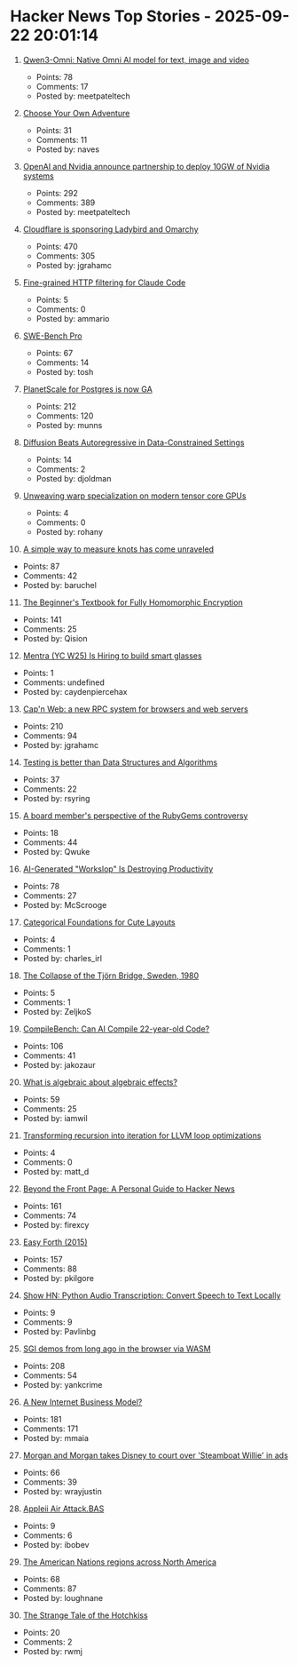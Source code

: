 # Hacker News Top Stories - 2025-09-22 20:01:14

1. [Qwen3-Omni: Native Omni AI model for text, image and video](https://github.com/QwenLM/Qwen3-Omni)
   - Points: 78
   - Comments: 17
   - Posted by: meetpateltech

2. [Choose Your Own Adventure](https://www.filfre.net/2025/09/choose-your-own-adventure/)
   - Points: 31
   - Comments: 11
   - Posted by: naves

3. [OpenAI and Nvidia announce partnership to deploy 10GW of Nvidia systems](https://openai.com/index/openai-nvidia-systems-partnership/)
   - Points: 292
   - Comments: 389
   - Posted by: meetpateltech

4. [Cloudflare is sponsoring Ladybird and Omarchy](https://blog.cloudflare.com/supporting-the-future-of-the-open-web/)
   - Points: 470
   - Comments: 305
   - Posted by: jgrahamc

5. [Fine-grained HTTP filtering for Claude Code](https://ammar.io/blog/httpjail)
   - Points: 5
   - Comments: 0
   - Posted by: ammario

6. [SWE-Bench Pro](https://github.com/scaleapi/SWE-bench_Pro-os)
   - Points: 67
   - Comments: 14
   - Posted by: tosh

7. [PlanetScale for Postgres is now GA](https://planetscale.com/blog/planetscale-for-postgres-is-generally-available)
   - Points: 212
   - Comments: 120
   - Posted by: munns

8. [Diffusion Beats Autoregressive in Data-Constrained Settings](https://blog.ml.cmu.edu/2025/09/22/diffusion-beats-autoregressive-in-data-constrained-settings/)
   - Points: 14
   - Comments: 2
   - Posted by: djoldman

9. [Unweaving warp specialization on modern tensor core GPUs](https://rohany.github.io/blog/warp-specialization/)
   - Points: 4
   - Comments: 0
   - Posted by: rohany

10. [A simple way to measure knots has come unraveled](https://www.quantamagazine.org/a-simple-way-to-measure-knots-has-come-unraveled-20250922/)
   - Points: 87
   - Comments: 42
   - Posted by: baruchel

11. [The Beginner's Textbook for Fully Homomorphic Encryption](https://arxiv.org/abs/2503.05136)
   - Points: 141
   - Comments: 25
   - Posted by: Qision

12. [Mentra (YC W25) Is Hiring to build smart glasses](undefined)
   - Points: 1
   - Comments: undefined
   - Posted by: caydenpiercehax

13. [Cap'n Web: a new RPC system for browsers and web servers](https://blog.cloudflare.com/capnweb-javascript-rpc-library/)
   - Points: 210
   - Comments: 94
   - Posted by: jgrahamc

14. [Testing is better than Data Structures and Algorithms](https://nedbatchelder.com/blog/202509/testing_is_better_than_dsa.html)
   - Points: 37
   - Comments: 22
   - Posted by: rsyring

15. [A board member's perspective of the RubyGems controversy](https://apiguy.substack.com/p/a-board-members-perspective-of-the)
   - Points: 18
   - Comments: 44
   - Posted by: Qwuke

16. [AI-Generated "Workslop" Is Destroying Productivity](https://hbr.org/2025/09/ai-generated-workslop-is-destroying-productivity)
   - Points: 78
   - Comments: 27
   - Posted by: McScrooge

17. [Categorical Foundations for Cute Layouts](https://research.colfax-intl.com/categorical-foundations-for-cute-layouts/)
   - Points: 4
   - Comments: 1
   - Posted by: charles_irl

18. [The Collapse of the Tjörn Bridge, Sweden, 1980](https://www.legalscandal.info/ls_eng/tjorn_bridge_disaster.html)
   - Points: 5
   - Comments: 1
   - Posted by: ZeljkoS

19. [CompileBench: Can AI Compile 22-year-old Code?](https://quesma.com/blog/introducing-compilebench/)
   - Points: 106
   - Comments: 41
   - Posted by: jakozaur

20. [What is algebraic about algebraic effects?](https://interjectedfuture.com/what-is-algebraic-about-algebraic-effects/)
   - Points: 59
   - Comments: 25
   - Posted by: iamwil

21. [Transforming recursion into iteration for LLVM loop optimizations](https://dspace.mit.edu/handle/1721.1/162684)
   - Points: 4
   - Comments: 0
   - Posted by: matt_d

22. [Beyond the Front Page: A Personal Guide to Hacker News](https://hsu.cy/2025/09/how-to-read-hn/)
   - Points: 161
   - Comments: 74
   - Posted by: firexcy

23. [Easy Forth (2015)](https://skilldrick.github.io/easyforth/)
   - Points: 157
   - Comments: 88
   - Posted by: pkilgore

24. [Show HN: Python Audio Transcription: Convert Speech to Text Locally](https://www.pavlinbg.com/posts/python-speech-to-text-guide)
   - Points: 9
   - Comments: 9
   - Posted by: Pavlinbg

25. [SGI demos from long ago in the browser via WASM](https://github.com/sgi-demos)
   - Points: 208
   - Comments: 54
   - Posted by: yankcrime

26. [A New Internet Business Model?](https://blog.cloudflare.com/cloudflare-2025-annual-founders-letter/)
   - Points: 181
   - Comments: 171
   - Posted by: mmaia

27. [Morgan and Morgan takes Disney to court over 'Steamboat Willie' in ads](https://www.clickorlando.com/news/local/2025/09/17/morgan-morgan-takes-disney-to-court-over-rights-to-feature-steamboat-willie-in-law-firm-ads/)
   - Points: 66
   - Comments: 39
   - Posted by: wrayjustin

28. [Appleii Air Attack.BAS](https://basic-code.bearblog.dev/applesoft-air-attackbas/)
   - Points: 9
   - Comments: 6
   - Posted by: ibobev

29. [The American Nations regions across North America](https://colinwoodard.com/new-map-the-american-nations-regions-across-north-america/)
   - Points: 68
   - Comments: 87
   - Posted by: loughnane

30. [The Strange Tale of the Hotchkiss](https://www.edrdg.org/~jwb/mondir/hotchkiss.html)
   - Points: 20
   - Comments: 2
   - Posted by: rwmj

